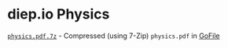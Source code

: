 # diep.io Physics
[`physics.pdf.7z`](https://github.com/CantRunRiver/CantRunRiver-diep.io-physics/blob/main/physics.pdf.7z) - Compressed (using 7-Zip) `physics.pdf` in [GoFile](https://gofile.io/d/EUNBmd)

